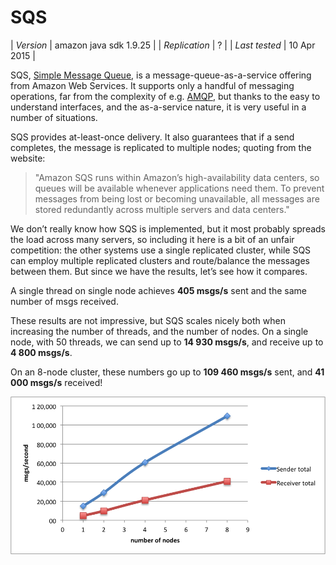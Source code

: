 
# SQS

| *Version*     | amazon java sdk 1.9.25 |
| *Replication* | ? |
| *Last tested* | 10 Apr 2015 |

SQS, [Simple Message Queue](http://aws.amazon.com/sqs), is a message-queue-as-a-service offering from Amazon Web Services. It supports only a handful of messaging operations, far from the complexity of e.g. [AMQP](http://www.amqp.org/), but thanks to the easy to understand interfaces, and the as-a-service nature, it is very useful in a number of situations.

SQS provides at-least-once delivery. It also guarantees that if a send completes, the message is replicated to multiple nodes; quoting from the website:

> "Amazon SQS runs within Amazon’s high-availability data centers, so queues will be available whenever applications need them. To prevent messages from being lost or becoming unavailable, all messages are stored redundantly across multiple servers and data centers."

We don’t really know how SQS is implemented, but it most probably spreads the load across many servers, so including it here is a bit of an unfair competition: the other systems use a single replicated cluster, while SQS can employ multiple replicated clusters and route/balance the messages between them. But since we have the results, let’s see how it compares.

A single thread on single node achieves **405 msgs/s** sent and the same number of msgs received.

These results are not impressive, but SQS scales nicely both when increasing the number of threads, and the number of nodes. On a single node, with 50 threads, we can send up to **14 930 msgs/s**, and receive up to **4 800 msgs/s**.

On an 8-node cluster, these numbers go up to **109 460 msgs/s** sent, and **41 000 msgs/s** received!

![SQS](/img/mqperf/sqsperf3.png)